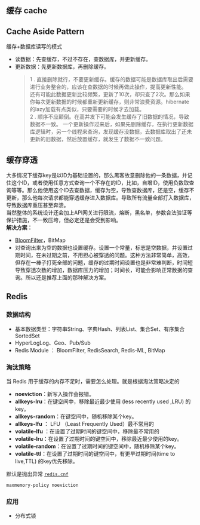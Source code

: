 缓存 cache
-------

## Cache Aside Pattern
缓存+数据库读写的模式
* 读数据：先查缓存，不过不存在，查数据库，并更新缓存。
* 更新数据：先更新数据库，再删除缓存。
  > 1 . 直接删除就行，不要更新缓存。缓存的数据可能是数据库取出后需要进行业务整合的，应该在查数据的时候再做此操作，提高更新性能。  
  > 还有可能此数据更新比较频繁，更新了10次，却只查了2次。那么如果你每次更新数据的时候都重新更新缓存，则非常浪费资源。hibernate的lazy加载有点类似，只要需要的时候才去加载。  
  > 2 . 顺序不应颠倒。在高并发下可能会发生缓存了旧数据的情况，导致数据不一致。
  > 一个更新操作过来后，如果先删除缓存，在执行更新数据库逻辑时，另一个线程来查询，发现缓存没数据，去数据库取出了还未更新的旧数据，然后放置缓存，就发生了数据不一致问题。

## 缓存穿透

大多情况下缓存key是以ID为基础设置的，那么黑客故意删除他的一条数据，并记住这个ID，或者使用任意方式查询一个不存在的ID，比如，自增ID，使用负数取查询等等。那么他使用这个ID去查数据，缓存为空，导致查数据库，还是空，缓存不更新，那么他每次请求都能穿透缓存进入数据库。导致所有流量全部打入数据库，导致数据库重压甚至奔溃。  
当然整体的系统设计还会加上API网关进行限流，熔断，黑名单，参数合法验证等保护措施，不一致压垮，但必定还是会受到影响。  
**解决方案：**
* [BloomFilter](../algorithm/BloomFilter.md)，BitMap
* 对查询出来为空的数据也设置缓存。设置一个常量，标志是空数据，并设置过期时间，在未过期之前，不用担心被穿透的问题。这种方法非常简单，高效，但存在一棒子打死全部的问题，缓存的过期时间设置也是非常难判断，时间短导致穿透次数的增加，数据库压力的增加；时间长，可能会影响正常数据的查询。所以还是推荐上面的那种解决方案。


## Redis

### 数据结构

* 基本数据类型：字符串String、字典Hash、列表List、集合Set、有序集合SortedSet
* HyperLogLog、Geo、Pub/Sub
* Redis Module ： BloomFilter, RedisSearch, Redis-ML, BitMap

### 淘汰策略
当 Redis 用于缓存的内存不足时，需要怎么处理。就是根据淘汰策略决定的
* **noeviction**：新写入操作会报错。
* **allkeys-lru**：在键空间中，移除最近最少使用 (less recently used ,LRU) 的key。
* **allkeys-random**：在键空间中，随机移除某个key。
* **allkeys-lfu** ： LFU （Least Frequently Used）最不常用的
* **volatile-lfu** ：在设置了过期时间的键空间中，移除最不常用的
* **volatile-lru**：在设置了过期时间的键空间中，移除最近最少使用的key。
* **volatile-random**：在设置了过期时间的键空间中，随机移除某个key。
* **volatile-ttl**：在设置了过期时间的键空间中，有更早过期时间(time to live,TTL) 的key优先移除。

默认是抛出异常 [`redis.cnf`](https://github.com/antirez/redis/blob/unstable/redis.conf#L841)
```bash
maxmemory-policy noeviction
```
### 应用
* 分布式锁
